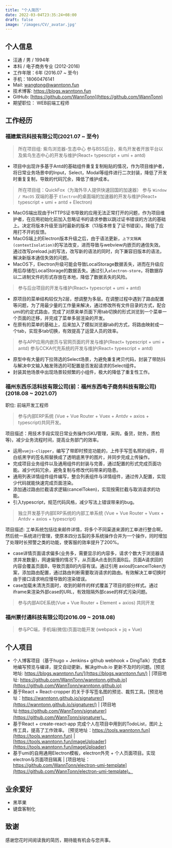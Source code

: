 ```yaml
---
title: "个人简历"
date: 2022-03-04T23:35:24+08:00
draft: false
image: '/images/CV/_avatar.jpg'
---
```


<!--more-->
## 个人信息
- 汪通 / 男 / 1994年
- 本科 / 电子商务专业 (2012-2016)
- 工作年限：6年 (2016.07 ~ 至今)
- 手机：18060476141
- Mail: wangtong@wanntonn.fun
- 技术博客: [https://blogs.wanntonn.fun ](https://blogs.wanntonn.fun)
- GitHub: [https://github.com/WannTonn](https://github.com/WannTonn)
- 期望职位： WEB前端工程师
## 工作经历
### 福建紫讯科技有限公司(2021.07 ~ 至今)
> 所在项目组:  紫鸟浏览器-生态中心
> 参与BSS后台，紫鸟开发者开放平台以及紫鸟生态中心的开发与维护(React+ typescript + umi + antd)
- 项目中出现许多基于Antd的基础组件重复复制粘贴的情况，作为项目维护者，将日常业务场景中的Input，Select，Modal等组件进行二次封装，降低了开发时重复复制，导致的代码冗余，降低了维护成本。

> 所在项目组：QuickFox（为海外华人提供快速回国的加速器）
> 参与 `Window / MacOS` 双端的基于 `Electron`的桌面端的加速器的开发与维护(React+ typescript + umi + antd + Electron)
 - MacOS端出现由于HTTPS证书导致的应用无法正常打开的问题，作为项目维护者，在应用初始化前加入忽略证书的请求参数以跳过证书错误的方法的基础上。决定将版本升级至当时最新的版本（13版本修复了证书错误）。降低了应用打不开的反馈。
 - MacOS端上的Electron版本升级之后，由于语法更新，`上下文隔离(contextIsolation)`的写法改变，进而导致与webview内嵌页的通信失效。通过改写preload.js的写法，改写新的语法的同时，向下兼容旧版本的语法，解决新版本通信失效的问题。
 - MacOS下，Electron升级可能会导致LocalStorage数据丢失，进而在升级应用后存储在LocalStorage的数据丢失。通过引入`electron-store`，将数据存以二进制文件的形式存放在本地，降低了数据丢失的风险。
> 参与后台项目的开发与维护(React+ typescript + umi + antd)
 - 原项目的菜单结构较仅为2层，想调整为多层。在调整过程中遇到了路由配置等问题，为了用最少量的工作量来解决，通过修改所有文件目录的方式，配合umi的约定式路由，完成了对原来单页面下用tab切换的形式浏览到一个菜单一个页面的迁移，并完成了菜单多层渲染的开发。
 - 在原有的菜单的基础上，后来加入了模拟浏览器tab的方式，将路由映射成一个tab，实现多tab切换，有效提高了运营人员的效率。
> 参与APP应用内嵌页与官网页面的开发与维护(React+ typescript + umi + antd)
> 参与CCKA代充系统的开发与维护(React+ typescript + antd)
 - 原型中有大量的下拉筛选的Select场景，为避免重复拷贝代码，封装了带防抖与解决中文输入触发筛选的可配置是否发起请求的Select组件。
 - 封装其他场景中出现场景较频繁的小组件，极大的降低了重复性工作。

### 福州东西乐活科技有限公司(前：福州东西电子商务科技有限公司) (2018.08 ~ 2021.07)
 职位: 前端开发工程师
> 参与内部ERP系统 (Vue + Vue Router + Vuex + Antdv + axios + typescript)共同开发。

  项目描述：用技术手段实现日常业务操作(SKU管理，采购，备货，财务，质检等)，减少业务流程时间，提高业务部门的效率。
  
 - 运用`vuejs-clipper`，编写了带即时预览功能的，上传手写签名照的组件，将白纸黑字的签名照替换成了透明底黑字的图片，并同步完成上传操作。
 - 完成项目业务组件以及通用组件的封装与完善，通过配置的形式完成页面功能。减少代码冗余，避免复制与修改代码带来的隐患。
 - 通用列表详情组件组件编写，整合列表组件与详情组件，通过传入配置，实现少代码就能快速完成页面渲染。
 - 添加通过路由拦截请求逻辑(cancelToken)，实现按需拦截与取消请求的功能。
 - 引入typescript，规范代码风格，减少写法上错误带来的bug。

> 独立开发基于内部ERP系统的内部工单系统 (Vue + Vue Router + Vuex + Antdv + axios + typescript)

 项目描述: 工单系统包括往来邮件详情，将多个不同渠道来源的工单进行整合啊，然后统一系统进行管理，使原本四分五裂的多系统操作合并为一个操作，同时增加了处理时长预警之类的功能，使客服的效率提升了200%。
 
 - case详情页面请求偏多(业务多，需要显示的内容多，请求个数大于浏览器请求并发数量)，网速偏慢的情况下，从页面A点击到页面B后。页面A请求回的内容会覆盖页面B，导致页面B的内容有误。通过引用 axios的cancelToken方案，添加路由配置，通过路由判断需要取消请求的路由。有效解决工单切换时由于接口请求响应慢导致的渲染错误。
  - case加载未清洗页面时，收到的邮件的样式覆盖了项目的部分样式。通过iframe来渲染外部case的URL，有效阻隔外部case的样式污染问题。

> 参与内部AIDE系统(Vue + Vue Router + Element + axios) 共同开发

### 福州票付通科技有限公司(2016.09 ~ 2018.08)
 > 参与PC端，手机端(微信)页面功能开发 (webpack + jq + Vue)
 
## 个人项目
- 个人博客项目（基于hugo + Jenkins+ github webhook + DingTalk）完成本地编写预览与编译，提交自动更新。解决github.io 更新不及时的问题。[预览地址: https://blogs.wanntonn.fun/](https://blogs.wanntonn.fun/) | [项目地址: https://github.com/WannTonn/wanntonn.github.io](https://github.com/WannTonn/wanntonn.github.io)
- 基于React + React-cropper 的关于手写签名图的预览、裁剪工具。[预览地址：https://wanntonn.github.io/signaturer/](https://wanntonn.github.io/signaturer/) | [项目地址:https://github.com/WannTonn/signaturer](https://github.com/WannTonn/signaturer)。
- 基于React + create-react-app 完成个人在项目中用到的TodoList，图片上传工具，提高了工作效率。 [预览地址：https://tools.wanntonn.fun](https://tools.wanntonn.fun) |  [https://tools.wanntonn.fun/imageUploader](https://tools.wanntonn.fun/imageUploader)
- 基于umi的自用通用Electron模板，electron外壳 + 个人页面项目。实现electron与页面项目隔离 | [项目地址：https://github.com/WannTonn/electron-umi-template](https://github.com/WannTonn/electron-umi-template)。

## 业余爱好
 - 黑苹果
 - 键盘客制化

## 致谢
感谢您花时间阅读我的简历，期待能有机会与您共事。